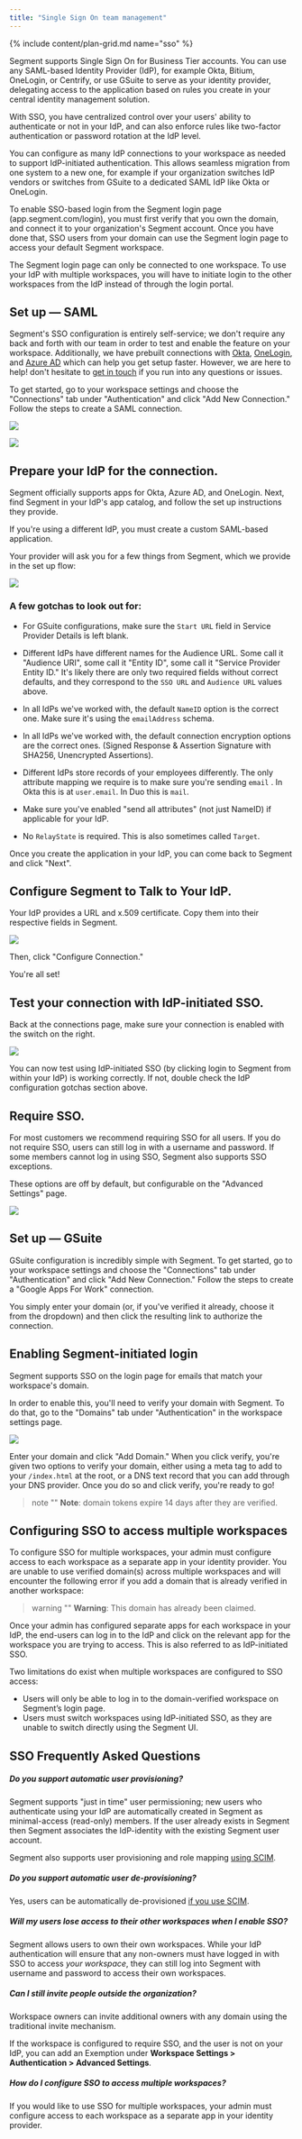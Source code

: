 ```yaml
---
title: "Single Sign On team management"
---
```

{% include content/plan-grid.md name="sso" %}


Segment supports Single Sign On for Business Tier accounts. You can use any SAML-based Identity Provider (IdP), for example Okta, Bitium, OneLogin, or Centrify, or use GSuite to serve as your identity provider, delegating access to the application based on rules you create in your central identity management solution.

With SSO, you have centralized control over your users' ability to authenticate or not in your IdP, and can also enforce rules like two-factor authentication or password rotation at the IdP level.

You can configure as many IdP connections to your workspace as needed to support IdP-initiated authentication. This allows seamless migration from one system to a new one, for example if your organization switches IdP vendors or switches from GSuite to a dedicated SAML IdP like Okta or OneLogin.

To enable SSO-based login from the Segment login page (app.segment.com/login), you must first verify that you own the domain, and connect it to your organization's Segment account. Once you have done that, SSO users from your domain can use the Segment login page to access your default Segment workspace.

The Segment login page can only be connected to one workspace. To use your IdP with multiple workspaces, you will have to initiate login to the other workspaces from the IdP instead of through the login portal.

## Set up — SAML

Segment's SSO configuration is entirely self-service; we don't require any back and forth with our team in order to test and enable the feature on your workspace. Additionally, we have prebuilt connections with [Okta](https://www.okta.com/integrations/segment/), [OneLogin](https://www.onelogin.com), and [Azure AD](https://docs.microsoft.com/en-us/azure/active-directory/saas-apps/segment-tutorial) which can help you get setup faster. However, we are here to help! don't hesitate to [get in touch](https://segment.com/help/contact/) if you run into any questions or issues.

To get started, go to your workspace settings and choose the "Connections" tab under "Authentication" and click "Add New Connection." Follow the steps to create a SAML connection.

![](images/asset_JR9CRr6f.png)

![](images/asset_XCyMZpwo.png)

## Prepare your IdP for the connection.

Segment officially supports apps for Okta, Azure AD, and OneLogin. Next, find Segment in your IdP's app catalog, and follow the set up instructions they provide.

If you're using a different IdP, you must create a custom SAML-based application.

Your provider will ask you for a few things from Segment, which we provide in the set up flow:

![](images/asset_RRAJ92MY.png)

### A few gotchas to look out for:

- For GSuite configurations, make sure the `Start URL` field in Service Provider Details is left blank.

- Different IdPs have different names for the Audience URL. Some call it "Audience URI", some call it "Entity ID", some call it "Service Provider Entity ID." It's likely there are only two required fields without correct defaults, and they correspond to the `SSO URL` and `Audience URL` values above.

- In all IdPs we've worked with, the default `NameID` option is the correct one. Make sure it's using the `emailAddress` schema.

- In all IdPs we've worked with, the default connection encryption options are the correct ones. (Signed Response & Assertion Signature with SHA256, Unencrypted Assertions).

- Different IdPs store records of your employees differently. The only attribute mapping we require is to make sure you're sending `email` . In Okta this is at `user.email`. In Duo this is `mail`.

- Make sure you've enabled "send all attributes" (not just NameID) if applicable for your IdP.

- No `RelayState` is required. This is also sometimes called `Target`.

Once you create the application in your IdP, you can come back to Segment and click "Next".

## Configure Segment to Talk to Your IdP.

Your IdP provides a URL and x.509 certificate. Copy them into their respective fields in Segment.

![](images/asset_s19XDgWX.png)

Then, click "Configure Connection."

You're all set!

## Test your connection with IdP-initiated SSO.

Back at the connections page, make sure your connection is enabled with the switch on the right.

![](images/asset_SNxN4JhO.png)

You can now test using IdP-initiated SSO (by clicking login to Segment from within your IdP) is working correctly. If not, double check the IdP configuration gotchas section above.

## Require SSO.

For most customers we recommend requiring SSO for all users. If you do not require SSO, users can still log in with a username and password. If some members cannot log in using SSO, Segment also supports SSO exceptions.

These options are off by default, but configurable on the "Advanced Settings" page.

![](images/asset_require_sso.png)

## Set up — GSuite

GSuite configuration is incredibly simple with Segment. To get started, go to your workspace settings and choose the "Connections" tab under "Authentication" and click "Add New Connection." Follow the steps to create a "Google Apps For Work" connection.

You simply enter your domain (or, if you've verified it already, choose it from the dropdown) and then click the resulting link to authorize the connection.

## Enabling Segment-initiated login

Segment supports SSO on the login page for emails that match your workspace's domain.

In order to enable this, you'll need to verify your domain with Segment. To do that, go to the "Domains" tab under "Authentication" in the workspace settings page.

![](images/asset_MSaDZk2f.png)

Enter your domain and click "Add Domain." When you click verify, you're given two options to verify your domain, either using a meta tag to add to your `/index.html` at the root, or a DNS text record that you can add through your DNS provider. Once you do so and click verify, you're ready to go!

> note ""
> **Note**: domain tokens expire 14 days after they are verified.

## Configuring SSO to access multiple workspaces
To configure SSO for multiple workspaces, your admin must configure access to each workspace as a separate app in your identity provider. You are unable to use verified domain(s) across multiple workspaces and will encounter the following error if you add a domain that is already verified in another workspace:


> warning ""
> **Warning**: This domain has already been claimed.

Once your admin has configured separate apps for each workspace in your IdP, the end-users can log in to the IdP and click on the relevant app for the workspace you are trying to access. This is also referred to as IdP-initiated SSO.

Two limitations do exist when multiple workspaces are configured to SSO access:
- Users will only be able to log in to the domain-verified workspace on Segment’s login page.
- Users must switch workspaces using IdP-initiated SSO, as they are unable to switch directly using the Segment UI.

## SSO Frequently Asked Questions

##### Do you support automatic user provisioning?

Segment supports "just in time" user permissioning; new users who authenticate using your IdP are automatically created in Segment as minimal-access (read-only) members. If the user already exists in Segment then Segment associates the IdP-identity with the existing Segment user account.

Segment also supports user provisioning and role mapping [using SCIM](/docs/segment-app/iam/scim/).

##### Do you support automatic user de-provisioning?

Yes, users can be automatically de-provisioned [if you use SCIM](/docs/segment-app/iam/scim/).

##### Will my users lose access to their other workspaces when I enable SSO?

Segment allows users to own their own workspaces. While your IdP authentication will ensure that any non-owners must have logged in with SSO to access _your workspace_, they can still log into Segment with username and password to access their own workspaces.

##### Can I still invite people outside the organization?

Workspace owners can invite additional owners with any domain using the traditional invite mechanism.

If the workspace is configured to require SSO, and the user is not on your IdP, you can add an Exemption under **Workspace Settings > Authentication > Advanced Settings**.

##### How do I configure SSO to access multiple workspaces?

If you would like to use SSO for multiple workspaces, your admin must configure access to each workspace as a separate app in your identity provider.
